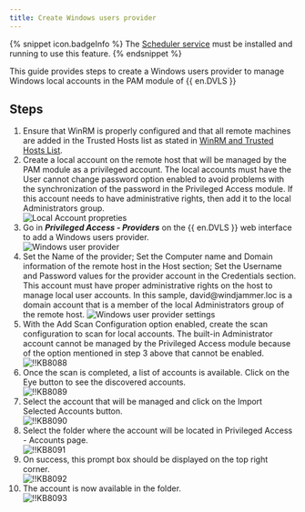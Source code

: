 ```yaml
---
title: Create Windows users provider
---
```

{% snippet icon.badgeInfo %}
The [Scheduler service](/kb/devolutions-server/knowledge-base/scheduler-service-general-information/) must be installed and running to use this feature.
{% endsnippet %}

This guide provides steps to create a Windows users provider to manage Windows local accounts in the PAM module of {{ en.DVLS }}

## Steps

1. Ensure that WinRM is properly configured and that all remote machines are added in the Trusted Hosts list as stated in [WinRM and Trusted Hosts List](/kb/devolutions-server/how-to-articles/winrm-trustedhostslist/).
1. Create a local account on the remote host that will be managed by the PAM module as a privileged account. The local accounts must have the User cannot change password option enabled to avoid problems with the synchronization of the password in the Privileged Access module. If this account needs to have administrative rights, then add it to the local Administrators group.  
![Local Account propreties](https://webdevolutions.azureedge.net/docs/en/kb/KB8086.png)
1. Go in ***Privileged Access - Providers*** on the {{ en.DVLS }} web interface to add a Windows users provider.  
![Windows user provider](https://webdevolutions.azureedge.net/docs/en/kb/KB8085.png)
1. Set the Name of the provider; Set the Computer name and Domain information of the remote host in the Host section; Set the Username and Password values for the provider account in the Credentials section. This account must have proper administrative rights on the host to manage local user accounts. In this sample, david<area>@windjammer.loc is a domain account that is a member of the local Administrators group of the remote host.
![Windows user provider settings](https://webdevolutions.azureedge.net/docs/en/kb/KB8087.png)
1. With the Add Scan Configuration option enabled, create the scan configuration to scan for local accounts. The built-in Administrator account cannot be managed by the Privileged Access module because of the option mentioned in step 3 above that cannot be enabled.  
![!!KB8088](https://webdevolutions.azureedge.net/docs/en/kb/KB8088.png)
1. Once the scan is completed, a list of accounts is available. Click on the Eye button to see the discovered accounts.  
![!!KB8089](https://webdevolutions.azureedge.net/docs/en/kb/KB8089.png)
1. Select the account that will be managed and click on the Import Selected Accounts button.  
![!!KB8090](https://webdevolutions.azureedge.net/docs/en/kb/KB8090.png)
1. Select the folder where the account will be located in Privileged Access - Accounts page.  
![!!KB8091](https://webdevolutions.azureedge.net/docs/en/kb/KB8091.png)
1. On success, this prompt box should be displayed on the top right corner.  
![!!KB8092](https://webdevolutions.azureedge.net/docs/en/kb/KB8092.png)
1. The account is now available in the folder.  
![!!KB8093](https://webdevolutions.azureedge.net/docs/en/kb/KB8093.png)

